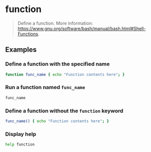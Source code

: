 # function

> Define a function. More information: <https://www.gnu.org/software/bash/manual/bash.html#Shell-Functions>.

## Examples

### Define a function with the specified name

```bash
function func_name { echo "Function contents here"; }
```

### Run a function named `func_name`

```bash
func_name
```

### Define a function without the `function` keyword

```bash
func_name() { echo "Function contents here"; }
```

### Display help

```bash
help function
```
